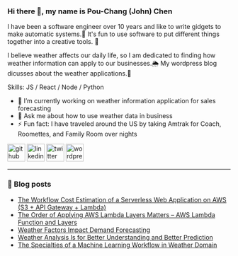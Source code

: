 ### Hi there 👋, my name is Pou-Chang (John) Chen

I have been a software engineer over 10 years and like to write gidgets to make automatic systems.🧱  It's fun to use software to put different things together into a creative tools. 🤹

I believe weather affects our daily life, so I am dedicated to finding how weather information can apply to our businesses.🌦️  My wordpress blog dicusses about the weather applications.📝

Skills: JS / React / Node / Python

- 🔭 I’m currently working on weather information application for sales forecasting 
- 💬 Ask me about how to use weather data in business 
- ⚡ Fun fact: I have traveled around the US by taking Amtrak for Coach, Roomettes, and Family Room over nights 

[<img src='https://cdn.jsdelivr.net/npm/simple-icons@3.0.1/icons/github.svg' alt='github' height='40'>](https://github.com/wishingwork)  [<img src='https://cdn.jsdelivr.net/npm/simple-icons@3.0.1/icons/linkedin.svg' alt='linkedin' height='40'>](https://www.linkedin.com/in/pou-chang-john-chen-98b9a626/)  [<img src='https://cdn.jsdelivr.net/npm/simple-icons@3.0.1/icons/twitter.svg' alt='twitter' height='40'>](https://twitter.com/wishingwork)  [<img src='https://cdn.jsdelivr.net/npm/simple-icons@3.0.1/icons/wordpress.svg' alt='wordpress' height='40'>](https://wishingwork.wordpress.com/)  

---
### 📝 Blog posts
<!-- BLOG-POST-LIST:START -->
- [The Workflow Cost Estimation of a Serverless Web Application on AWS &lpar;S3 + API Gateway + Lambda&rpar;](https://wishingwork.wordpress.com/2023/11/14/the-workflow-cost-estimation-of-a-serverless-web-application-on-aws-s3-api-gateway-lambda/)
- [The Order of Applying AWS Lambda Layers Matters – AWS Lambda Function and Layers](https://wishingwork.wordpress.com/2023/11/08/the-order-of-applying-aws-lambda-layers-matters-aws-lambda-function-and-layers/)
- [Weather Factors Impact Demand Forecasting](https://wishingwork.wordpress.com/2023/09/04/weather-factors-impact-demand-forecasting/)
- [Weather Analysis Is for Better Understanding and Better Prediction](https://wishingwork.wordpress.com/2023/08/30/weather-analysis-is-for-better-understanding-and-better-prediction/)
- [The Specialties of a Machine Learning Workflow in Weather Domain](https://wishingwork.wordpress.com/2023/07/27/the-specialties-of-a-machine-learning-workflow-in-weather-domain/)
<!-- BLOG-POST-LIST:END -->


<!--
**wishingwork/wishingwork** is a ✨ _special_ ✨ repository because its `README.md` (this file) appears on your GitHub profile.

Here are some ideas to get you started:

- 🔭 I’m currently working on ...
- 🌱 I’m currently learning ...
- 👯 I’m looking to collaborate on ...
- 🤔 I’m looking for help with ...
- 💬 Ask me about ...
- 📫 How to reach me: ...
- 😄 Pronouns: ...
- ⚡ Fun fact: ...
-->

